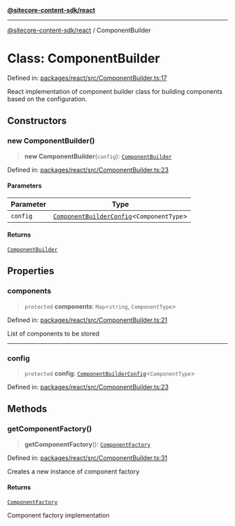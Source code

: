 [**@sitecore-content-sdk/react**](../README.md)

***

[@sitecore-content-sdk/react](../README.md) / ComponentBuilder

# Class: ComponentBuilder

Defined in: [packages/react/src/ComponentBuilder.ts:17](https://github.com/Sitecore/xmc-jss-dev/blob/061dc26bfb1145b183edd384dc843a42a29206eb/packages/react/src/ComponentBuilder.ts#L17)

React implementation of component builder class for building components based on the configuration.

## Constructors

### new ComponentBuilder()

> **new ComponentBuilder**(`config`): [`ComponentBuilder`](ComponentBuilder.md)

Defined in: [packages/react/src/ComponentBuilder.ts:23](https://github.com/Sitecore/xmc-jss-dev/blob/061dc26bfb1145b183edd384dc843a42a29206eb/packages/react/src/ComponentBuilder.ts#L23)

#### Parameters

| Parameter | Type |
| ------ | ------ |
| `config` | [`ComponentBuilderConfig`](../type-aliases/ComponentBuilderConfig.md)\<`ComponentType`\> |

#### Returns

[`ComponentBuilder`](ComponentBuilder.md)

## Properties

### components

> `protected` **components**: `Map`\<`string`, `ComponentType`\>

Defined in: [packages/react/src/ComponentBuilder.ts:21](https://github.com/Sitecore/xmc-jss-dev/blob/061dc26bfb1145b183edd384dc843a42a29206eb/packages/react/src/ComponentBuilder.ts#L21)

List of components to be stored

***

### config

> `protected` **config**: [`ComponentBuilderConfig`](../type-aliases/ComponentBuilderConfig.md)\<`ComponentType`\>

Defined in: [packages/react/src/ComponentBuilder.ts:23](https://github.com/Sitecore/xmc-jss-dev/blob/061dc26bfb1145b183edd384dc843a42a29206eb/packages/react/src/ComponentBuilder.ts#L23)

## Methods

### getComponentFactory()

> **getComponentFactory**(): [`ComponentFactory`](../type-aliases/ComponentFactory.md)

Defined in: [packages/react/src/ComponentBuilder.ts:31](https://github.com/Sitecore/xmc-jss-dev/blob/061dc26bfb1145b183edd384dc843a42a29206eb/packages/react/src/ComponentBuilder.ts#L31)

Creates a new instance of component factory

#### Returns

[`ComponentFactory`](../type-aliases/ComponentFactory.md)

Component factory implementation
